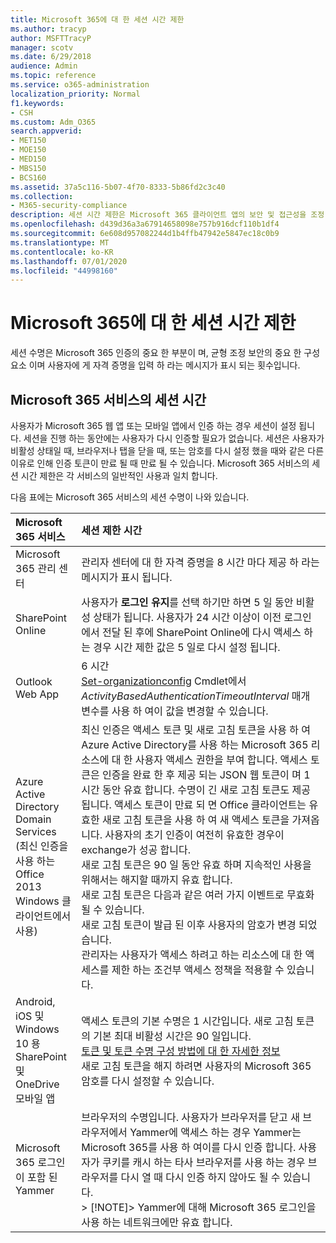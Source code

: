 ```yaml
---
title: Microsoft 365에 대 한 세션 시간 제한
ms.author: tracyp
author: MSFTTracyP
manager: scotv
ms.date: 6/29/2018
audience: Admin
ms.topic: reference
ms.service: o365-administration
localization_priority: Normal
f1.keywords:
- CSH
ms.custom: Adm_O365
search.appverid:
- MET150
- MOE150
- MED150
- MBS150
- BCS160
ms.assetid: 37a5c116-5b07-4f70-8333-5b86fd2c3c40
ms.collection:
- M365-security-compliance
description: 세션 시간 제한은 Microsoft 365 클라이언트 앱의 보안 및 접근성을 조정 하는 데 사용 됩니다.
ms.openlocfilehash: d439d36a3a67914658098e757b916dcf110b1df4
ms.sourcegitcommit: 6e608d957082244d1b4ffb47942e5847ec18c0b9
ms.translationtype: MT
ms.contentlocale: ko-KR
ms.lasthandoff: 07/01/2020
ms.locfileid: "44998160"
---
```

# <a name="session-timeouts-for-microsoft-365"></a>Microsoft 365에 대 한 세션 시간 제한

세션 수명은 Microsoft 365 인증의 중요 한 부분이 며, 균형 조정 보안의 중요 한 구성 요소 이며 사용자에 게 자격 증명을 입력 하 라는 메시지가 표시 되는 횟수입니다.
  
## <a name="session-times-for-microsoft-365-services"></a>Microsoft 365 서비스의 세션 시간

사용자가 Microsoft 365 웹 앱 또는 모바일 앱에서 인증 하는 경우 세션이 설정 됩니다. 세션을 진행 하는 동안에는 사용자가 다시 인증할 필요가 없습니다. 세션은 사용자가 비활성 상태일 때, 브라우저나 탭을 닫을 때, 또는 암호를 다시 설정 했을 때와 같은 다른 이유로 인해 인증 토큰이 만료 될 때 만료 될 수 있습니다. Microsoft 365 서비스의 세션 시간 제한은 각 서비스의 일반적인 사용과 일치 합니다.
  
다음 표에는 Microsoft 365 서비스의 세션 수명이 나와 있습니다.
  
|**Microsoft 365 서비스**|**세션 제한 시간**|
|:-----|:-----|
|Microsoft 365 관리 센터  <br/> |관리자 센터에 대 한 자격 증명을 8 시간 마다 제공 하 라는 메시지가 표시 됩니다.  <br/> |
|SharePoint Online  <br/> |사용자가 **로그인 유지**를 선택 하기만 하면 5 일 동안 비활성 상태가 됩니다. 사용자가 24 시간 이상이 이전 로그인에서 전달 된 후에 SharePoint Online에 다시 액세스 하는 경우 시간 제한 값은 5 일로 다시 설정 됩니다.  <br/> |
|Outlook Web App  <br/> |6 시간  <br/> [Set-organizationconfig](https://go.microsoft.com/fwlink/p/?LinkId=615378) Cmdlet에서 _ActivityBasedAuthenticationTimeoutInterval_ 매개 변수를 사용 하 여이 값을 변경할 수 있습니다.  <br/> |
|Azure Active Directory Domain Services  <br/> (최신 인증을 사용 하는 Office 2013 Windows 클라이언트에서 사용)  <br/> | 최신 인증은 액세스 토큰 및 새로 고침 토큰을 사용 하 여 Azure Active Directory를 사용 하는 Microsoft 365 리소스에 대 한 사용자 액세스 권한을 부여 합니다. 액세스 토큰은 인증을 완료 한 후 제공 되는 JSON 웹 토큰이 며 1 시간 동안 유효 합니다. 수명이 긴 새로 고침 토큰도 제공 됩니다. 액세스 토큰이 만료 되 면 Office 클라이언트는 유효한 새로 고침 토큰을 사용 하 여 새 액세스 토큰을 가져옵니다. 사용자의 초기 인증이 여전히 유효한 경우이 exchange가 성공 합니다.  <br/>  새로 고침 토큰은 90 일 동안 유효 하며 지속적인 사용을 위해서는 해지할 때까지 유효 합니다.  <br/>  새로 고침 토큰은 다음과 같은 여러 가지 이벤트로 무효화 될 수 있습니다.  <br/>  새로 고침 토큰이 발급 된 이후 사용자의 암호가 변경 되었습니다.  <br/>  관리자는 사용자가 액세스 하려고 하는 리소스에 대 한 액세스를 제한 하는 조건부 액세스 정책을 적용할 수 있습니다.  <br/> |
|Android, iOS 및 Windows 10 용 SharePoint 및 OneDrive 모바일 앱  <br/> |액세스 토큰의 기본 수명은 1 시간입니다. 새로 고침 토큰의 기본 최대 비활성 시간은 90 일입니다.  <br/> [토큰 및 토큰 수명 구성 방법에 대 한 자세한 정보](https://docs.microsoft.com/azure/active-directory/active-directory-configurable-token-lifetimes) <br/> 새로 고침 토큰을 해지 하려면 사용자의 Microsoft 365 암호를 다시 설정할 수 있습니다.  <br/> |
|Microsoft 365 로그인이 포함 된 Yammer  <br/> |브라우저의 수명입니다. 사용자가 브라우저를 닫고 새 브라우저에서 Yammer에 액세스 하는 경우 Yammer는 Microsoft 365를 사용 하 여이를 다시 인증 합니다. 사용자가 쿠키를 캐시 하는 타사 브라우저를 사용 하는 경우 브라우저를 다시 열 때 다시 인증 하지 않아도 될 수 있습니다.  <br/> > [!NOTE]> Yammer에 대해 Microsoft 365 로그인을 사용 하는 네트워크에만 유효 합니다.           |
   

